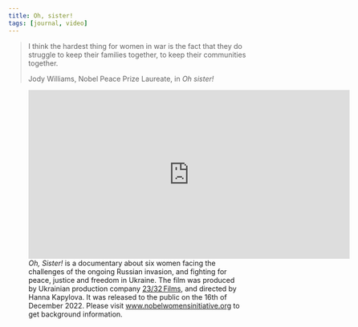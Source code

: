 ```yaml
---
title: Oh, sister!
tags: [journal, video]
---
```

> I think the hardest thing for women in war is the fact that they do struggle to keep their families together, to keep their communities together.
> <footer>Jody Williams, Nobel Peace Prize Laureate, in <cite>Oh sister!</cite></footer>

<figure>
<iframe title="vimeo-player" src="https://player.vimeo.com/video/778505126?h=9d3910202c" width="640" height="337" frameborder="0" allowfullscreen></iframe>
<figcaption><cite>Oh, Sister!</cite> is a documentary about six women facing the challenges of the ongoing Russian invasion, and fighting for peace, justice and freedom in Ukraine. The film was produced by Ukrainian production company <a href="https://2332.film">23/32 Films</a>, and directed by Hanna Kapylova. It was released to the public on the 16th of December 2022. Please visit <a href="https://www.nobelwomensinitiative.org/oh_sister">www.nobelwomensinitiative.org</a> to get background information.</figcaption>
</figure>

